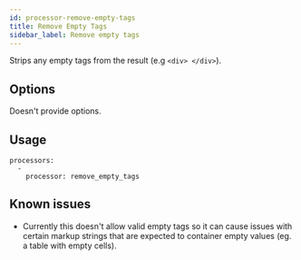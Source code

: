 ```yaml
---
id: processor-remove-empty-tags
title: Remove Empty Tags
sidebar_label: Remove empty tags
---
```


Strips any empty tags from the result (e.g `<div> </div>`).

## Options

Doesn't provide options.

## Usage

```
processors:
  -
    processor: remove_empty_tags
```

## Known issues

- Currently this doesn't allow valid empty tags so it can cause issues with certain markup strings that are expected to container empty values (eg. a table with empty cells).
